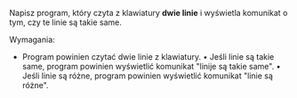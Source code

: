 Napisz program, który czyta z klawiatury **dwie linie** i wyświetla komunikat o tym,
czy te linie są takie same.

Wymagania:

- Program powinien czytać dwie linie z klawiatury.
  • Jeśli linie są takie same, program powinien wyświetlić komunikat "linije są takie same".
  • Jeśli linie są różne, program powinien wyświetlić komunikat "linie są różne".